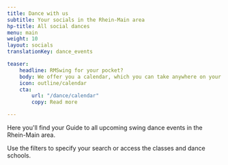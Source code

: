 ```yaml
---
title: Dance with us
subtitle: Your socials in the Rhein-Main area
hp-title: All social dances
menu: main
weight: 10
layout: socials
translationKey: dance_events

teaser:
    headline: RMSwing for your pocket?
    body: We offer you a calendar, which you can take anywhere on your smartphone
    icon: outline/calendar
    cta:
        url: "/dance/calendar"
        copy: Read more

---
```

Here you'll find your Guide to all upcoming swing dance events in the Rhein-Main area.

Use the filters to specify your search or access the classes and dance schools.